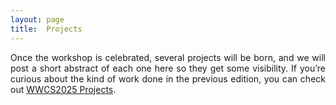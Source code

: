 ```yaml
---
layout: page
title:  Projects
---
```

<style>
    body {
      text-align: justify;
    }
</style>

Once the workshop is celebrated, several projects will be born, and we will post a short abstract of each one here so they get some visibility. If you’re curious about the kind of work done in the previous edition, you can check out [WWCS2025 Projects](https://wwcs2025.github.io/projects).

 
